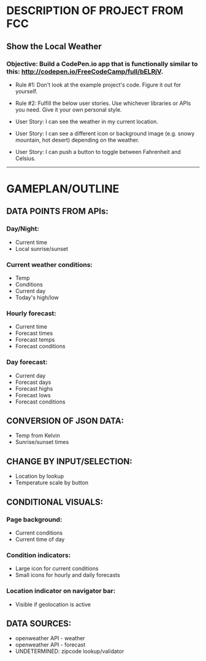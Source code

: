 # DESCRIPTION OF PROJECT FROM FCC

## Show the Local Weather

### Objective: Build a CodePen.io app that is functionally similar to this: http://codepen.io/FreeCodeCamp/full/bELRjV.

- Rule #1: Don't look at the example project's code. Figure it out for yourself.

- Rule #2: Fulfill the below user stories. Use whichever libraries or APIs you need. Give it your own personal style.

- User Story: I can see the weather in my current location.

- User Story: I can see a different icon or background image (e.g. snowy mountain, hot desert) depending on the weather.

- User Story: I can push a button to toggle between Fahrenheit and Celsius.


_____________________________________________________________

# GAMEPLAN/OUTLINE

## DATA POINTS FROM APIs:
### Day/Night:
- Current time
- Local sunrise/sunset

### Current weather conditions:
- Temp
- Conditions
- Current day
- Today's high/low

### Hourly forecast:
- Current time
- Forecast times
- Forecast temps
- Forecast conditions

### Day forecast:
- Current day
- Forecast days
- Forecast highs
- Forecast lows
- Forecast conditions

## CONVERSION OF JSON DATA:
- Temp from Kelvin
- Sunrise/sunset times

## CHANGE BY INPUT/SELECTION:
- Location by lookup
- Temperature scale by button

## CONDITIONAL VISUALS:
### Page background:
- Current conditions
- Current time of day

### Condition indicators:
- Large icon for current conditions
- Small icons for hourly and daily forecasts

### Location indicator on navigator bar:
- Visible if geolocation is active

## DATA SOURCES:
- openweather API - weather
- openweather API - forecast
- UNDETERMINED: zipcode lookup/validator
